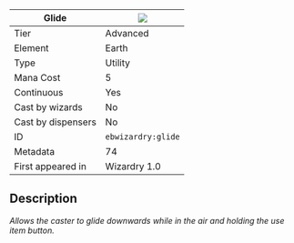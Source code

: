 | Glide |![](https://github.com/Electroblob77/Wizardry/blob/1.12.2/src/main/resources/assets/ebwizardry/textures/spells/ebwizardry:glide.png)|
|---|---|
| Tier | Advanced |
| Element | Earth |
| Type | Utility |
| Mana Cost | 5 |
| Continuous | Yes |
| Cast by wizards | No |
| Cast by dispensers | No |
| ID | `ebwizardry:glide` |
| Metadata | 74 |
| First appeared in | Wizardry 1.0 |
## Description
_Allows the caster to glide downwards while in the air and holding the use item button._